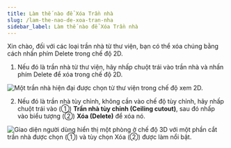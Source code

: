 ```yaml
---
title: Làm thế nào để Xóa Trần nhà
slug: /lam-the-nao-de-xoa-tran-nha
sidebar_label: Làm thế nào để Xóa Trần nhà
---
```


Xin chào, đối với các loại trần nhà từ thư viện, bạn có thể xóa chúng bằng cách nhấn phím Delete trong chế độ 2D.

1. Nếu đó là trần nhà từ thư viện, hãy nhấp chuột trái vào trần nhà và nhấn phím Delete để xóa trong chế độ 2D.

![Một trần nhà hiện đại được chọn từ thư viện trong chế độ xem 2D.](https://storage.googleapis.com/jegavn_kb/images/17a79096-8556-4b1a-bc4d-6b1b854a670d.png)

2. Nếu đó là trần nhà tùy chỉnh, không cần vào chế độ tùy chỉnh, hãy nhấp chuột trái vào (①) **Trần nhà tùy chỉnh (Ceiling cutout)**, sau đó nhấp vào biểu tượng (②) **Xóa (Delete)** để xóa nó.

![Giao diện người dùng hiển thị một phòng ở chế độ 3D với một phần cắt trần nhà được chọn (①) và tùy chọn Xóa (②) được làm nổi bật.](https://storage.googleapis.com/jegavn_kb/images/5f798016-296a-4b8c-8a07-e3563f4e8545.png)